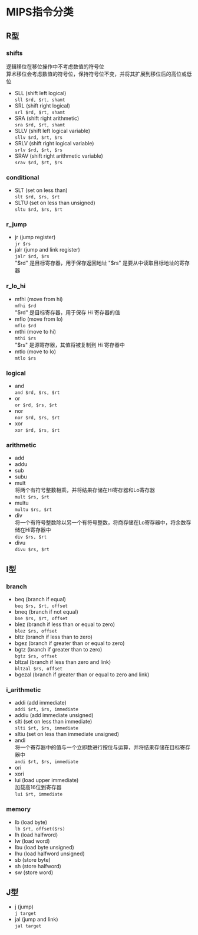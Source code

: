 # MIPS指令分类
## R型

### shifts
逻辑移位在移位操作中不考虑数值的符号位  
算术移位会考虑数值的符号位，保持符号位不变，并将其扩展到移位后的高位或低位  
- SLL (shift left logical)  
`sll $rd, $rt, shamt`
- SRL (shift right logical)  
`srl $rd, $rt, shamt`
- SRA (shift right arithmetic)  
`sra $rd, $rt, shamt`
- SLLV (shift left logical variable)  
`sllv $rd, $rt, $rs`
- SRLV (shift right logical variable)  
`srlv $rd, $rt, $rs`
- SRAV (shift right arithmetic variable)  
`srav $rd, $rt, $rs`

### conditional
- SLT (set on less than)  
`slt $rd, $rs, $rt`
- SLTU (set on less than unsigned)  
`sltu $rd, $rs, $rt`

### r_jump
- jr (jump register)  
`jr $rs`
- jalr (jump and link register)  
`jalr $rd, $rs`  
"$rd" 是目标寄存器，用于保存返回地址  
"$rs" 是要从中读取目标地址的寄存器

### r_lo_hi
- mfhi (move from hi)  
`mfhi $rd`  
"$rd" 是目标寄存器，用于保存 Hi 寄存器的值
- mflo (move from lo)  
`mflo $rd`
- mthi (move to hi)  
`mthi $rs`   
"$rs" 是源寄存器，其值将被复制到 Hi 寄存器中
- mtlo (move to lo)  
`mtlo $rs`

### logical
- and  
`and $rd, $rs, $rt`
- or  
`or $rd, $rs, $rt`
- nor  
`nor $rd, $rs, $rt`
- xor  
`xor $rd, $rs, $rt`

### arithmetic
- add 
- addu
- sub
- subu
- mult  
将两个有符号整数相乘，并将结果存储在Hi寄存器和Lo寄存器  
`mult $rs, $rt`
- multu  
`multu $rs, $rt`
- div  
将一个有符号整数除以另一个有符号整数，将商存储在Lo寄存器中，将余数存储在Hi寄存器中  
`div $rs, $rt`
- divu  
`divu $rs, $rt`


## I型
### branch
- beq (branch if equal)  
`beq $rs, $rt, offset`
- bneq (branch if not equal)  
`bne $rs, $rt, offset`
- blez (branch if less than or equal to zero)  
`blez $rs, offset`
- bltz (branch if less than to zero)
- bgez (branch if greater than or equal to zero)
- bgtz (branch if greater than to zero)  
`bgtz $rs, offset`
- bltzal (branch if less than zero and link)  
`bltzal $rs, offset`
- bgezal (branch if greater than or equal to zero and link)

### i_arithmetic
- addi (add immediate)  
`addi $rt, $rs, immediate`
- addiu (add immediate unsigned)  
- slti (set on less than immediate)  
`slti $rt, $rs, immediate`
- sltiu (set on less than immediate unsigned)
- andi  
将一个寄存器中的值与一个立即数进行按位与运算，并将结果存储在目标寄存器中  
`andi $rt, $rs, immediate`
- ori
- xori
- lui (load upper immediate)  
加载高16位到寄存器  
`lui $rt, immediate`

### memory
- lb (load byte)  
`lb $rt, offset($rs)`
- lh (load halfword)  
- lw (load word)
- lbu (load byte unsigned)
- lhu (load halfword unsigned)
- sb (store byte)
- sh (store halfword)
- sw (store word)

## J型
- j (jump)  
`j target`
- jal (jump and link)  
`jal target`